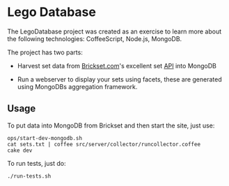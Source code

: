 Lego Database
=============
The LegoDatabase project was created as an exercise to learn more about the following technologies: CoffeeScript, Node.js, MongoDB.

The project has two parts:
* Harvest set data from [Brickset.com](http://www.brickset.com)'s excellent set [API](http://www.brickset.com/webservices/) into MongoDB

* Run a webserver to display your sets using facets, these are generated using MongoDBs aggregation framework.

Usage
-----
To put data into MongoDB from Brickset and then start the site, just use:

	ops/start-dev-mongodb.sh
	cat sets.txt | coffee src/server/collector/runcollector.coffee
	cake dev

To run tests, just do:

	./run-tests.sh


